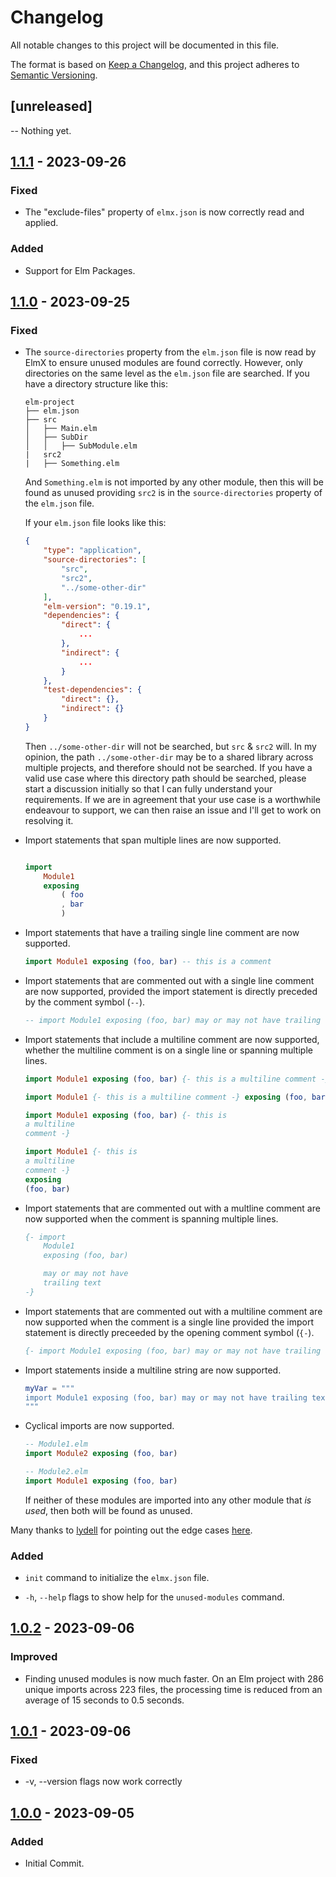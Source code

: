 # Changelog

All notable changes to this project will be documented in this file.

The format is based on [Keep a Changelog](https://keepachangelog.com/en/1.0.0/), and this project adheres to [Semantic Versioning](https://semver.org/spec/v2.0.0.html).

## [unreleased]

-- Nothing yet.

## [1.1.1] - 2023-09-26

### Fixed

- The "exclude-files" property of `elmx.json` is now correctly read and applied.

### Added

- Support for Elm Packages.

## [1.1.0] - 2023-09-25

### Fixed

- The `source-directories` property from the `elm.json` file is now read by ElmX to ensure unused modules are found correctly. However, only directories on the same level as the `elm.json` file are searched. If you have a directory structure like this:

    ``` shell
    elm-project
    ├── elm.json
    ├── src
    │   ├── Main.elm
    │   ├── SubDir
    │   │   ├── SubModule.elm
    |   src2
    |   ├── Something.elm
    ```

    And `Something.elm` is not imported by any other module, then this will be found as unused providing `src2` is in the `source-directories` property of the `elm.json` file.

    If your `elm.json` file looks like this:

    ``` json
    {
        "type": "application",
        "source-directories": [
            "src",
            "src2",
            "../some-other-dir"
        ],
        "elm-version": "0.19.1",
        "dependencies": {
            "direct": {
                ...
            },
            "indirect": {
                ...
            }
        },
        "test-dependencies": {
            "direct": {},
            "indirect": {}
        }
    }
    ```

    Then `../some-other-dir` will not be searched, but `src` & `src2` will. In my opinion, the path `../some-other-dir` may be to a shared library across multiple projects, and therefore should not be searched. If you have a valid use case where this directory path should be searched, please start a discussion initially so that I can fully understand your requirements. If we are in agreement that your use case is a worthwhile endeavour to support, we can then raise an issue and I'll get to work on resolving it.

- Import statements that span multiple lines are now supported.

    ```elm

    import
        Module1
        exposing
            ( foo
            , bar
            )
    ```

- Import statements that have a trailing single line comment are now supported.

    ```elm
    import Module1 exposing (foo, bar) -- this is a comment
    ```

- Import statements that are commented out with a single line comment are now supported, provided the import statement is directly preceded by the comment symbol (`--`).

    ```elm
    -- import Module1 exposing (foo, bar) may or may not have trailing text
    ```

- Import statements that include a multiline comment are now supported, whether the multiline comment is on a single line or spanning multiple lines.

    ```elm
    import Module1 exposing (foo, bar) {- this is a multiline comment -}

    import Module1 {- this is a multiline comment -} exposing (foo, bar)

    import Module1 exposing (foo, bar) {- this is 
    a multiline
    comment -}

    import Module1 {- this is
    a multiline
    comment -} 
    exposing 
    (foo, bar)

    ```

- Import statements that are commented out with a multline comment are now supported when the comment is spanning multiple lines.

    ```elm
    {- import 
        Module1 
        exposing (foo, bar) 

        may or may not have
        trailing text
    -}
    ```

- Import statements that are commented out with a multiline comment are now supported when the comment is a single line provided the import statement is directly preceeded by the opening comment symbol (`{-`).

    ```elm
    {- import Module1 exposing (foo, bar) may or may not have trailing text -}
    ```

- Import statements inside a multiline string are now supported.

    ```elm
    myVar = """
    import Module1 exposing (foo, bar) may or may not have trailing text
    """
    ```

- Cyclical imports are now supported.

    ```elm
    -- Module1.elm
    import Module2 exposing (foo, bar)

    -- Module2.elm
    import Module1 exposing (foo, bar)
    ```

    If neither of these modules are imported into any other module that _is used_, then both will be found as unused.

Many thanks to [lydell](https://github.com/lydell/) for pointing out the edge cases [here](https://discourse.elm-lang.org/t/elmx-find-and-delete-unused-modules/9309/7).

### Added

- `init` command to initialize the `elmx.json` file.

- `-h`, `--help` flags to show help for the `unused-modules` command.

## [1.0.2] - 2023-09-06

### Improved

- Finding unused modules is now much faster. On an Elm project with 286 unique imports across 223 files, the processing time is reduced from an average of 15 seconds to 0.5 seconds.

## [1.0.1] - 2023-09-06

### Fixed

- -v, --version flags now work correctly

## [1.0.0] - 2023-09-05

### Added

- Initial Commit.

[1.1.1]: https://github.com/phollyer/elmx/compare/v1.1.0...v1.1.1
[1.1.0]: https://github.com/phollyer/elmx/compare/v1.0.2...v1.1.0
[1.0.2]: https://github.com/phollyer/elmx/compare/v1.0.1...v1.0.2
[1.0.1]: https://github.com/phollyer/elmx/compare/1.0.0...v1.0.1
[1.0.0]: https://github.com/phollyer/elmx/releases/tag/1.0.0
